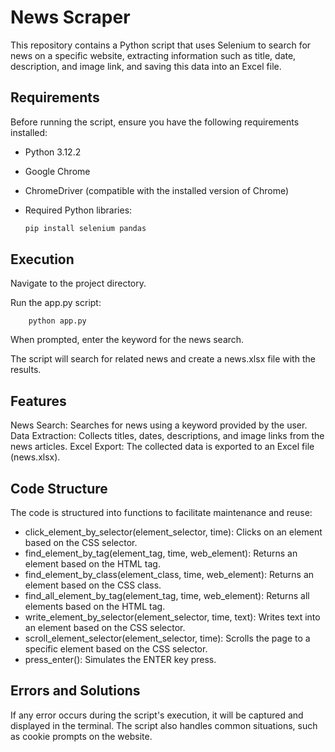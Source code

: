 # News Scraper

This repository contains a Python script that uses Selenium to search for news on a specific website, extracting information such as title, date, description, and image link, and saving this data into an Excel file.

## Requirements

Before running the script, ensure you have the following requirements installed:

- Python 3.12.2
- Google Chrome
- ChromeDriver (compatible with the installed version of Chrome)
- Required Python libraries:

  ```bash
  pip install selenium pandas

##  Execution
Navigate to the project directory.

Run the app.py script:

        python app.py

When prompted, enter the keyword for the news search.

The script will search for related news and create a news.xlsx file with the results.

##  Features
News Search: Searches for news using a keyword provided by the user.
Data Extraction: Collects titles, dates, descriptions, and image links from the news articles.
Excel Export: The collected data is exported to an Excel file (news.xlsx).

##  Code Structure
The code is structured into functions to facilitate maintenance and reuse:

-  click_element_by_selector(element_selector, time): Clicks on an element based on the CSS selector.
-  find_element_by_tag(element_tag, time, web_element): Returns an element based on the HTML tag.
-  find_element_by_class(element_class, time, web_element): Returns an element based on the CSS class.
-  find_all_element_by_tag(element_tag, time, web_element): Returns all elements based on the HTML tag.
-  write_element_by_selector(element_selector, time, text): Writes text into an element based on the CSS selector.
-  scroll_element_selector(element_selector, time): Scrolls the page to a specific element based on the CSS selector.
-  press_enter(): Simulates the ENTER key press.

##  Errors and Solutions
If any error occurs during the script's execution, it will be captured and displayed in the terminal. The script also handles common situations, such as cookie prompts on the website.
